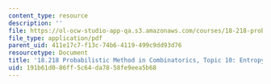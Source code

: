 ```yaml
---
content_type: resource
description: ''
file: https://ol-ocw-studio-app-qa.s3.amazonaws.com/courses/18-218-probabilistic-method-in-combinatorics-spring-2019/191b61d086ff5c64da7858fe9eea5b68_MIT18_218S19_ch10.pdf
file_type: application/pdf
parent_uid: 411e17c7-f13c-74b6-4119-499c9dd93d76
resourcetype: Document
title: '18.218 Probabilistic Method in Combinatorics, Topic 10: Entropy methods'
uid: 191b61d0-86ff-5c64-da78-58fe9eea5b68
---
```

